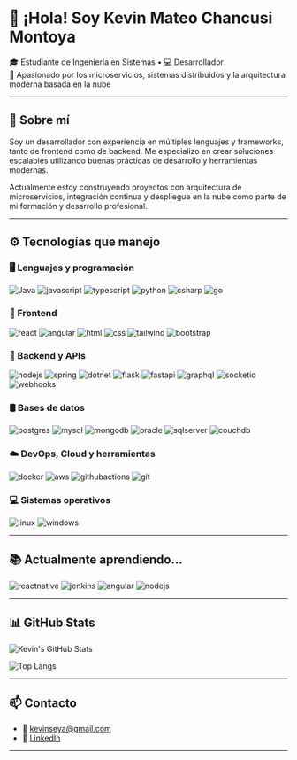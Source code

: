 # 👋 ¡Hola! Soy Kevin Mateo Chancusi Montoya

🎓 Estudiante de Ingeniería en Sistemas • 💻 Desarrollador   
🚀 Apasionado por los microservicios, sistemas distribuidos y la arquitectura moderna basada en la nube

---

## 🧠 Sobre mí

Soy un desarrollador con experiencia en múltiples lenguajes y frameworks, tanto de frontend como de backend. Me especializo en crear soluciones escalables utilizando buenas prácticas de desarrollo y herramientas modernas.

Actualmente estoy construyendo proyectos con arquitectura de microservicios, integración continua y despliegue en la nube como parte de mi formación y desarrollo profesional.

---

## ⚙️ Tecnologías que manejo

### 🖥️ Lenguajes y programación
![Java](https://skillicons.dev/icons?i=java)
![javascript](https://skillicons.dev/icons?i=js)
![typescript](https://skillicons.dev/icons?i=ts)
![python](https://skillicons.dev/icons?i=py)
![csharp](https://skillicons.dev/icons?i=cs)
![go](https://skillicons.dev/icons?i=go)

### 🎨 Frontend
![react](https://skillicons.dev/icons?i=react)
![angular](https://skillicons.dev/icons?i=angular)
![html](https://skillicons.dev/icons?i=html)
![css](https://skillicons.dev/icons?i=css)
![tailwind](https://skillicons.dev/icons?i=tailwind)
![bootstrap](https://skillicons.dev/icons?i=bootstrap)

### 🔧 Backend y APIs
![nodejs](https://skillicons.dev/icons?i=nodejs)
![spring](https://skillicons.dev/icons?i=spring)
![dotnet](https://skillicons.dev/icons?i=dotnet)
![flask](https://img.shields.io/badge/Flask-000000?style=flat&logo=flask&logoColor=white)
![fastapi](https://img.shields.io/badge/FastAPI-009688?style=flat&logo=fastapi&logoColor=white)
![graphql](https://skillicons.dev/icons?i=graphql)
![socketio](https://img.shields.io/badge/WebSocket-800080?style=flat)
![webhooks](https://img.shields.io/badge/Webhooks-FF69B4?style=flat)

### 🛢️ Bases de datos
![postgres](https://skillicons.dev/icons?i=postgres)
![mysql](https://skillicons.dev/icons?i=mysql)
![mongodb](https://skillicons.dev/icons?i=mongodb)
![oracle](https://img.shields.io/badge/Oracle-F80000?style=flat&logo=oracle&logoColor=white)
![sqlserver](https://img.shields.io/badge/SQL%20Server-CC2927?style=flat&logo=microsoft-sql-server&logoColor=white)
![couchdb](https://img.shields.io/badge/CouchDB-EF4645?style=flat&logo=apache-couchdb&logoColor=white)

### ☁️ DevOps, Cloud y herramientas
![docker](https://skillicons.dev/icons?i=docker)
![aws](https://skillicons.dev/icons?i=aws)
![githubactions](https://skillicons.dev/icons?i=githubactions)
![git](https://skillicons.dev/icons?i=git)

### 💻 Sistemas operativos
![linux](https://skillicons.dev/icons?i=linux)
![windows](https://img.shields.io/badge/Windows-0078D6?style=flat&logo=windows&logoColor=white)

---

## 📚 Actualmente aprendiendo...

![reactnative](https://skillicons.dev/icons?i=react)
![jenkins](https://skillicons.dev/icons?i=jenkins)
![angular](https://skillicons.dev/icons?i=angular)
![nodejs](https://skillicons.dev/icons?i=nodejs)

---

## 📊 GitHub Stats

![Kevin's GitHub Stats](https://github-readme-stats.vercel.app/api?username=kevinseya&show_icons=true&theme=github_dark&hide_title=true)

![Top Langs](https://github-readme-stats.vercel.app/api/top-langs/?username=kevinseya&layout=compact&theme=github_dark)

---

## 📫 Contacto

- 📧 kevinseya@gmail.com  
- 💼 [LinkedIn](https://www.linkedin.com/in/kevin-mateo-chancusi-montoya-a1aba9148/)

---
